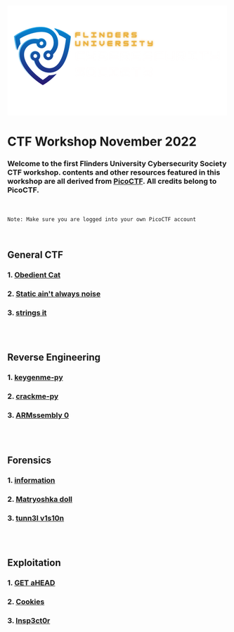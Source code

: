<p align="left">
  <img src="/img/CySocLogo.png" alt="CySoc Logo"/>
</p>

<h1 align="left"> CTF Workshop November 2022 </h1>

### Welcome to the first Flinders University Cybersecurity Society CTF workshop. contents and other resources featured in this workshop are all derived from [PicoCTF](https://picoctf.org/). All credits belong to PicoCTF.


<br>

`Note: Make sure you are logged into your own PicoCTF account`

<br>

## General CTF

### 1. [Obedient Cat](https://play.picoctf.org/practice/challenge/147?category=5&page=1>)

### 2. [Static ain't always noise](https://play.picoctf.org/practice/challenge/163?category=5&page=1)

### 3. [strings it](https://play.picoctf.org/practice/challenge/37?category=5&page=1)

<br><br>

## Reverse Engineering

### 1. [keygenme-py](https://play.picoctf.org/practice/challenge/121?category=3&page=1)

### 2. [crackme-py](https://play.picoctf.org/practice/challenge/175?category=3&page=1)

### 3. [ARMssembly 0](https://play.picoctf.org/practice/challenge/160?category=3&page=1)

<br><br>

## Forensics

### 1. [information](https://play.picoctf.org/practice/challenge/186?category=4&page=1)

### 2. [Matryoshka doll](https://play.picoctf.org/practice/challenge/129?category=4&page=1)

### 3. [tunn3l v1s10n](https://play.picoctf.org/practice/challenge/112?category=4&page=1)

<br><br>

## Exploitation

### 1. [GET aHEAD](https://play.picoctf.org/practice/challenge/132?category=1&page=1)

### 2. [Cookies](https://play.picoctf.org/practice/challenge/173?category=1&page=1)

### 3. [Insp3ct0r](https://play.picoctf.org/practice/challenge/18?category=1&page=1)
